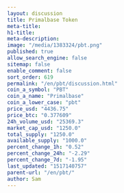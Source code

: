 ```yaml
---
layout: discussion
title: Primalbase Token
meta-title: 
h1-title: 
meta-description: 
image: "/media/1383324/pbt.png"
published: true
allow_search_engine: false
sitemap: false
enable_comment: false
sort_order: 619
permalink: "/en/pbt/discussion.html"
coin_a_symbol: "PBT"
coin_a_name: "Primalbase"
coin_a_lower_case: "pbt"
price_usd: "4436.75"
price_btc: "0.377609"
24h_volume_usd: "25369.3"
market_cap_usd: "1250.0"
total_supply: "1250.0"
available_supply: "1000.0"
percent_change_1h: "0.52"
percent_change_24h: "-2.29"
percent_change_7d: "-1.95"
last_updated: "1517140757"
parent-url: "/en/pbt/"
author: Sam
---
```



